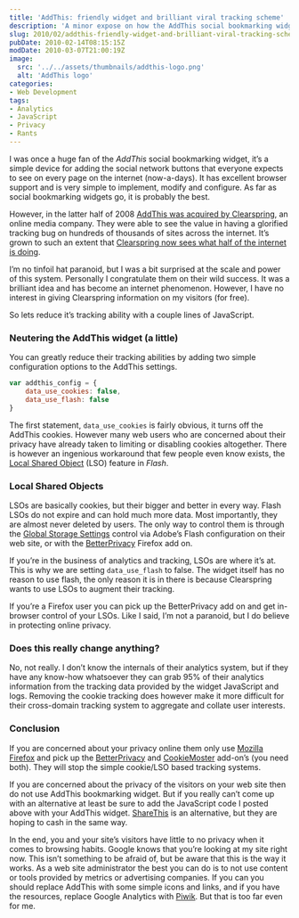 ```yaml
---
title: 'AddThis: friendly widget and brilliant viral tracking scheme'
description: 'A minor expose on how the AddThis social bookmarking widget is now being used as a data mining bug for Clearspring, an online media company. I also provide some technical recommendations for how to reduce it’s tracking capabilities to help protect the privacy of your website’s users.'
slug: 2010/02/addthis-friendly-widget-and-brilliant-viral-tracking-scheme
pubDate: 2010-02-14T08:15:15Z
modDate: 2010-03-07T21:00:19Z
image:
  src: '../../assets/thumbnails/addthis-logo.png'
  alt: 'AddThis logo'
categories:
- Web Development
tags:
- Analytics
- JavaScript
- Privacy
- Rants
---
```


I was once a huge fan of the *AddThis* social bookmarking widget, it’s a simple device for adding the social network buttons that everyone expects to see on every page on the internet (now-a-days). It has excellent browser support and is very simple to implement, modify and configure. As far as social bookmarking widgets go, it is probably the best.

However, in the latter half of 2008 [AddThis was acquired by Clearspring](http://www.reuters.com/article/idUSTRE48T1Q820080930), an online media company. They were able to see the value in having a glorified tracking bug on hundreds of thousands of sites across the internet. It’s grown to such an extent that [Clearspring now sees what half of the internet is doing](http://www.readwriteweb.com/archives/clearspring_now_sees_what_half_of_the_internet_is.php).

I’m no tinfoil hat paranoid, but I was a bit surprised at the scale and power of this system. Personally I congratulate them on their wild success. It was a brilliant idea and has become an internet phenomenon. However, I have no interest in giving Clearspring information on my visitors (for free).

So lets reduce it’s tracking ability with a couple lines of JavaScript.

<!-- more -->

### Neutering the AddThis widget (a little)

You can greatly reduce their tracking abilities by adding two simple configuration options to the AddThis settings.

```javascript
var addthis_config = {
	data_use_cookies: false,
	data_use_flash: false
}
```

The first statement, `data_use_cookies` is fairly obvious, it turns off the AddThis cookies. However many web users who are concerned about their privacy have already taken to limiting or disabling cookies altogether. There is however an ingenious workaround that few people even know exists, the [Local Shared Object](https://en.wikipedia.org/wiki/Local_Shared_Object) (LSO) feature in *Flash*.

### Local Shared Objects

LSOs are basically cookies, but their bigger and better in every way. Flash LSOs do not expire and can hold much more data. Most importantly, they are almost never deleted by users. The only way to control them is through the [Global Storage Settings](http://www.macromedia.com/support/documentation/en/flashplayer/help/settings_manager03.html) control via Adobe’s Flash configuration on their web site, or with the [BetterPrivacy](https://addons.mozilla.org/en-US/firefox/addon/6623) Firefox add on.

If you’re in the business of analytics and tracking, LSOs are where it’s at. This is why we are setting `data_use_flash` to false. The widget itself has no reason to use flash, the only reason it is in there is because Clearspring wants to use LSOs to augment their tracking.

If you’re a Firefox user you can pick up the BetterPrivacy add on and get in-browser control of your LSOs. Like I said, I’m not a paranoid, but I do believe in protecting online privacy.

### Does this really change anything?

No, not really. I don’t know the internals of their analytics system, but if they have any know-how whatsoever they can grab 95% of their analytics information from the tracking data provided by the widget JavaScript and logs. Removing the cookie tracking does however make it more difficult for their cross-domain tracking system to aggregate and collate user interests.

### Conclusion

If you are concerned about your privacy online them only use [Mozilla Firefox](http://www.mozilla.com/firefox/) and pick up the [BetterPrivacy](https://addons.mozilla.org/en-US/firefox/addon/6623) and [CookieMoster](https://addons.mozilla.org/en-US/firefox/addon/4703) add-on’s (you need both). They will stop the simple cookie/LSO based tracking systems.

If you are concerned about the privacy of the visitors on your web site then do not use AddThis bookmarking widget. But if you really can’t come up with an alternative at least be sure to add the JavaScript code I posted above with your AddThis widget. [ShareThis](http://sharethis.com/) is an alternative, but they are hoping to cash in the same way.

In the end, you and your site’s visitors have little to no privacy when it comes to browsing habits. Google knows that you’re looking at my site right now. This isn’t something to be afraid of, but be aware that this is the way it works. As a web site administrator the best you can do is to not use content or tools provided by metrics or advertising companies. If you can you should replace AddThis with some simple icons and links, and if you have the resources, replace Google Analytics with [Piwik](http://piwik.org/). But that is too far even for me.
